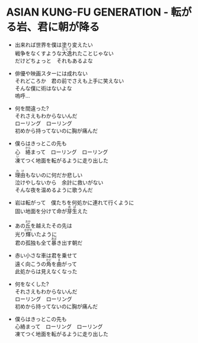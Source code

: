 # ASIAN KUNG-FU GENERATION - 転がる岩、君に朝が降る

- 出来れば世界を僕は塗り変えたい  
  戦争をなくすような<ruby><rb>大逸</rb><rt>だいそ</rt></ruby>れたことじゃない  
  だけどちょっと　それもあるよな  

- 俳優や映画スターには成れない  
  それどころか　君の前でさえも上手に笑えない  
  そんな僕に術はないよな  
  嗚呼…  

- 何を間違った?  
  それさえもわからないんだ  
  ローリング　ローリング  
  初めから持ってないのに胸が痛んだ  

- 僕らはきっとこの先も  
  心　<ruby><rb>絡</rb><rt>から</rt></ruby>まって　ローリング　ローリング  
  <ruby><rb>凍</rb><rt>い</rt></ruby>てつく地面を転がるように走り出した  

- <ruby><rb>理由</rb><rt>わけ</rt></ruby>もないのに何だか悲しい  
  泣けやしないから　余計に救いがない  
  そんな夜を温めるように歌うんだ  

- 岩は転がって　僕たちを何処かに連れて行くように  
  固い地面を分けて命が<ruby><rb>芽生</rb><rt>めば</rt></ruby>えた  

- あの<ruby><rb>丘</rb><rt>おか</rt></ruby>を越えたその先は  
  光り<ruby><rb>輝</rb><rt>かがや</rt></ruby>いたように  
  君の孤独も全て<ruby><rb>暴</rb><rt>あば</rt></ruby>き出す朝だ  

- 赤い小さな車は君を乗せて  
  遠く向こうの<ruby><rb>角</rb><rt>かど</rt></ruby>を<ruby><rb>曲</rb><rt>ま</rt></ruby>がって  
  此処からは見えなくなった  

- 何をなくした?  
  それさえもわからないんだ  
  ローリング　ローリング  
  初めから持ってないのに胸が痛んだ  

- 僕らはきっとこの先も  
  心絡まって　ローリング　ローリング  
  凍てつく地面を転がるように走り出した
